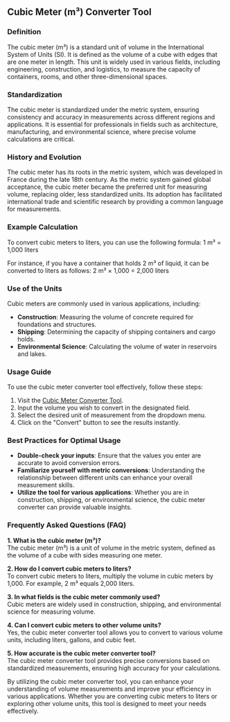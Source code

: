 ## Cubic Meter (m³) Converter Tool

### Definition
The cubic meter (m³) is a standard unit of volume in the International System of Units (SI). It is defined as the volume of a cube with edges that are one meter in length. This unit is widely used in various fields, including engineering, construction, and logistics, to measure the capacity of containers, rooms, and other three-dimensional spaces.

### Standardization
The cubic meter is standardized under the metric system, ensuring consistency and accuracy in measurements across different regions and applications. It is essential for professionals in fields such as architecture, manufacturing, and environmental science, where precise volume calculations are critical.

### History and Evolution
The cubic meter has its roots in the metric system, which was developed in France during the late 18th century. As the metric system gained global acceptance, the cubic meter became the preferred unit for measuring volume, replacing older, less standardized units. Its adoption has facilitated international trade and scientific research by providing a common language for measurements.

### Example Calculation
To convert cubic meters to liters, you can use the following formula:
1 m³ = 1,000 liters

For instance, if you have a container that holds 2 m³ of liquid, it can be converted to liters as follows:
2 m³ × 1,000 = 2,000 liters

### Use of the Units
Cubic meters are commonly used in various applications, including:
- **Construction**: Measuring the volume of concrete required for foundations and structures.
- **Shipping**: Determining the capacity of shipping containers and cargo holds.
- **Environmental Science**: Calculating the volume of water in reservoirs and lakes.

### Usage Guide
To use the cubic meter converter tool effectively, follow these steps:
1. Visit the [Cubic Meter Converter Tool](https://www.inayam.co/unit-converter/volume).
2. Input the volume you wish to convert in the designated field.
3. Select the desired unit of measurement from the dropdown menu.
4. Click on the "Convert" button to see the results instantly.

### Best Practices for Optimal Usage
- **Double-check your inputs**: Ensure that the values you enter are accurate to avoid conversion errors.
- **Familiarize yourself with metric conversions**: Understanding the relationship between different units can enhance your overall measurement skills.
- **Utilize the tool for various applications**: Whether you are in construction, shipping, or environmental science, the cubic meter converter can provide valuable insights.

### Frequently Asked Questions (FAQ)

**1. What is the cubic meter (m³)?**  
The cubic meter (m³) is a unit of volume in the metric system, defined as the volume of a cube with sides measuring one meter.

**2. How do I convert cubic meters to liters?**  
To convert cubic meters to liters, multiply the volume in cubic meters by 1,000. For example, 2 m³ equals 2,000 liters.

**3. In what fields is the cubic meter commonly used?**  
Cubic meters are widely used in construction, shipping, and environmental science for measuring volume.

**4. Can I convert cubic meters to other volume units?**  
Yes, the cubic meter converter tool allows you to convert to various volume units, including liters, gallons, and cubic feet.

**5. How accurate is the cubic meter converter tool?**  
The cubic meter converter tool provides precise conversions based on standardized measurements, ensuring high accuracy for your calculations.

By utilizing the cubic meter converter tool, you can enhance your understanding of volume measurements and improve your efficiency in various applications. Whether you are converting cubic meters to liters or exploring other volume units, this tool is designed to meet your needs effectively.